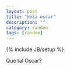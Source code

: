 ```yaml
---
layout: post
title: "Hola oscar"
description: ""
category: random
tags: [random]
---
```

{% include JB/setup %}

Que tal Oscar?
